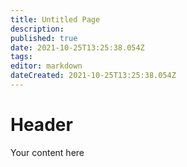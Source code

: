 ```yaml
---
title: Untitled Page
description: 
published: true
date: 2021-10-25T13:25:38.054Z
tags: 
editor: markdown
dateCreated: 2021-10-25T13:25:38.054Z
---
```


# Header
Your content here